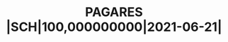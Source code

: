 ---
layout: asset
title: PAGARES |SCH|100,000000000|2021-06-21|                      
isin: XS2194935339
---